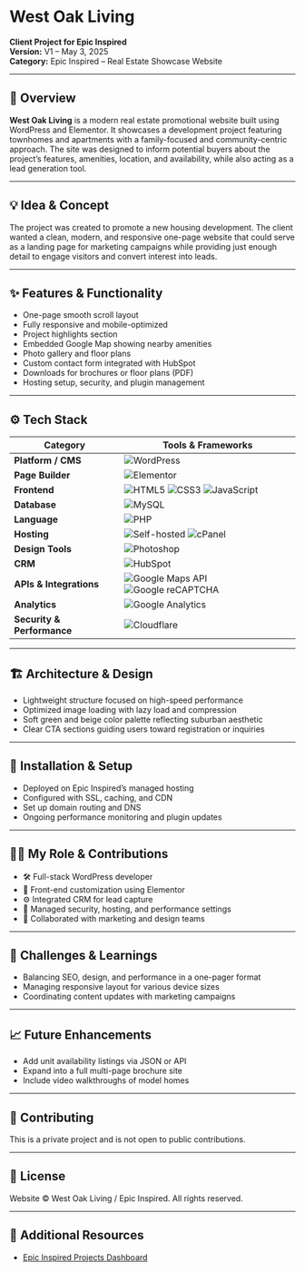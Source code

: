 # **West Oak Living**  
**Client Project for Epic Inspired**  
**Version:** V1 – May 3, 2025  
**Category:** Epic Inspired – Real Estate Showcase Website  

---

## 🧭 Overview  
**West Oak Living** is a modern real estate promotional website built using WordPress and Elementor. It showcases a development project featuring townhomes and apartments with a family-focused and community-centric approach. The site was designed to inform potential buyers about the project’s features, amenities, location, and availability, while also acting as a lead generation tool.

---

## 💡 Idea & Concept  
The project was created to promote a new housing development. The client wanted a clean, modern, and responsive one-page website that could serve as a landing page for marketing campaigns while providing just enough detail to engage visitors and convert interest into leads.

---

## ✨ Features & Functionality  
- One-page smooth scroll layout  
- Fully responsive and mobile-optimized  
- Project highlights section  
- Embedded Google Map showing nearby amenities  
- Photo gallery and floor plans  
- Custom contact form integrated with HubSpot  
- Downloads for brochures or floor plans (PDF)  
- Hosting setup, security, and plugin management  

---

## ⚙️ Tech Stack  
| **Category**              | **Tools & Frameworks** |
|---------------------------|------------------------|
| **Platform / CMS**        | ![WordPress](https://img.shields.io/badge/WordPress-21759B?style=for-the-badge&logo=wordpress&logoColor=white) |
| **Page Builder**          | ![Elementor](https://img.shields.io/badge/Elementor-92003B?style=for-the-badge&logo=elementor&logoColor=white) |
| **Frontend**              | ![HTML5](https://img.shields.io/badge/HTML5-E34F26?style=for-the-badge&logo=html5&logoColor=white) ![CSS3](https://img.shields.io/badge/CSS3-1572B6?style=for-the-badge&logo=css3&logoColor=white) ![JavaScript](https://img.shields.io/badge/JavaScript-F7DF1E?style=for-the-badge&logo=javascript&logoColor=black) |
| **Database**              | ![MySQL](https://img.shields.io/badge/MySQL-4479A1?style=for-the-badge&logo=mysql&logoColor=white) |
| **Language**              | ![PHP](https://img.shields.io/badge/PHP-777BB4?style=for-the-badge&logo=php&logoColor=white) |
| **Hosting**               | ![Self-hosted](https://img.shields.io/badge/Self--Hosted-000000?style=for-the-badge&logo=serverfault&logoColor=white) ![cPanel](https://img.shields.io/badge/cPanel-FF6C2C?style=for-the-badge&logo=cpanel&logoColor=white) |
| **Design Tools**          | ![Photoshop](https://img.shields.io/badge/Adobe%20Photoshop-31A8FF?style=for-the-badge&logo=adobephotoshop&logoColor=white) |
| **CRM** | ![HubSpot](https://img.shields.io/badge/HubSpot-FF7A59?style=for-the-badge&logo=hubspot&logoColor=white) |
| **APIs & Integrations**   | ![Google Maps API](https://img.shields.io/badge/Google%20Maps%20API-4285F4?style=for-the-badge&logo=googlemaps&logoColor=white) ![Google reCAPTCHA](https://img.shields.io/badge/Google%20reCAPTCHA-4285F4?style=for-the-badge&logo=google&logoColor=white) |
| **Analytics**             | ![Google Analytics](https://img.shields.io/badge/Analytics-e37400?logo=googleanalytics&logoColor=white&style=for-the-badge) |
| **Security & Performance**| ![Cloudflare](https://img.shields.io/badge/Cloudflare-F38020?logo=cloudflare&logoColor=white&style=for-the-badge) |

---

## 🏗 Architecture & Design  
- Lightweight structure focused on high-speed performance  
- Optimized image loading with lazy load and compression  
- Soft green and beige color palette reflecting suburban aesthetic  
- Clear CTA sections guiding users toward registration or inquiries  

---

## 🚀 Installation & Setup  
- Deployed on Epic Inspired’s managed hosting  
- Configured with SSL, caching, and CDN  
- Set up domain routing and DNS  
- Ongoing performance monitoring and plugin updates  

---

## 🧑‍💻 My Role & Contributions  
- 🛠 Full-stack WordPress developer  
- 🎨 Front-end customization using Elementor  
- ⚙️ Integrated CRM for lead capture  
- 🔐 Managed security, hosting, and performance settings  
- 🤝 Collaborated with marketing and design teams  

---

## 🧗 Challenges & Learnings  
- Balancing SEO, design, and performance in a one-pager format  
- Managing responsive layout for various device sizes  
- Coordinating content updates with marketing campaigns  

---

## 📈 Future Enhancements  
- Add unit availability listings via JSON or API  
- Expand into a full multi-page brochure site  
- Include video walkthroughs of model homes  

---

## 🤝 Contributing  
This is a private project and is not open to public contributions.

---

## 🪪 License  
Website © West Oak Living / Epic Inspired. All rights reserved.

---

## 🔗 Additional Resources  
- [Epic Inspired Projects Dashboard](../GitHubDashboard.md)
